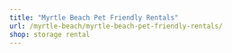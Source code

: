 ```yaml
---
title: "Myrtle Beach Pet Friendly Rentals"
url: /myrtle-beach/myrtle-beach-pet-friendly-rentals/
shop: storage rental
---
```

